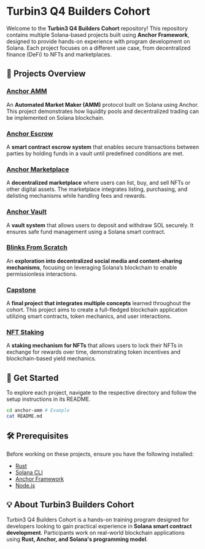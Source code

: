 # Turbin3 Q4 Builders Cohort

Welcome to the **Turbin3 Q4 Builders Cohort** repository! This repository contains multiple Solana-based projects built using **Anchor Framework**, designed to provide hands-on experience with program development on Solana. Each project focuses on a different use case, from decentralized finance (DeFi) to NFTs and marketplaces.

## 📌 Projects Overview

### [Anchor AMM](anchor-amm/README.md)
An **Automated Market Maker (AMM)** protocol built on Solana using Anchor. This project demonstrates how liquidity pools and decentralized trading can be implemented on Solana blockchain.

### [Anchor Escrow](anchor-escrow/README.md)
A **smart contract escrow system** that enables secure transactions between parties by holding funds in a vault until predefined conditions are met.

### [Anchor Marketplace](anchor-marketplace/README.md)
A **decentralized marketplace** where users can list, buy, and sell NFTs or other digital assets. The marketplace integrates listing, purchasing, and delisting mechanisms while handling fees and rewards.

### [Anchor Vault](anchor-vault/README.md)
A **vault system** that allows users to deposit and withdraw SOL securely. It ensures safe fund management using a Solana smart contract.

### [Blinks From Scratch](blinks-from-scratch/README.md)
An **exploration into decentralized social media and content-sharing mechanisms**, focusing on leveraging Solana’s blockchain to enable permissionless interactions.

### [Capstone](capstone/README.md)
A **final project that integrates multiple concepts** learned throughout the cohort. This project aims to create a full-fledged blockchain application utilizing smart contracts, token mechanics, and user interactions.

### [NFT Staking](nft-staking/README.md)
A **staking mechanism for NFTs** that allows users to lock their NFTs in exchange for rewards over time, demonstrating token incentives and blockchain-based yield mechanics.

## 🚀 Get Started
To explore each project, navigate to the respective directory and follow the setup instructions in its README.

```sh
cd anchor-amm # Example
cat README.md
```

## 🛠 Prerequisites
Before working on these projects, ensure you have the following installed:
- [Rust](https://www.rust-lang.org/tools/install)
- [Solana CLI](https://docs.solana.com/cli/install-solana-cli-tools)
- [Anchor Framework](https://github.com/coral-xyz/anchor)
- [Node.js](https://nodejs.org/)

## 💡 About Turbin3 Builders Cohort
Turbin3 Q4 Builders Cohort is a hands-on training program designed for developers looking to gain practical experience in **Solana smart contract development**. Participants work on real-world blockchain applications using **Rust, Anchor, and Solana's programming model**.